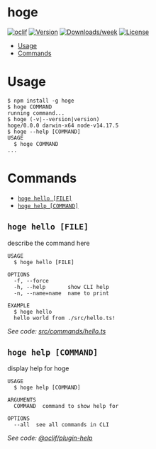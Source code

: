 hoge
====



[![oclif](https://img.shields.io/badge/cli-oclif-brightgreen.svg)](https://oclif.io)
[![Version](https://img.shields.io/npm/v/hoge.svg)](https://npmjs.org/package/hoge)
[![Downloads/week](https://img.shields.io/npm/dw/hoge.svg)](https://npmjs.org/package/hoge)
[![License](https://img.shields.io/npm/l/hoge.svg)](https://github.com/ryoctrl/hoge/blob/master/package.json)

<!-- toc -->
* [Usage](#usage)
* [Commands](#commands)
<!-- tocstop -->
# Usage
<!-- usage -->
```sh-session
$ npm install -g hoge
$ hoge COMMAND
running command...
$ hoge (-v|--version|version)
hoge/0.0.0 darwin-x64 node-v14.17.5
$ hoge --help [COMMAND]
USAGE
  $ hoge COMMAND
...
```
<!-- usagestop -->
# Commands
<!-- commands -->
* [`hoge hello [FILE]`](#hoge-hello-file)
* [`hoge help [COMMAND]`](#hoge-help-command)

## `hoge hello [FILE]`

describe the command here

```
USAGE
  $ hoge hello [FILE]

OPTIONS
  -f, --force
  -h, --help       show CLI help
  -n, --name=name  name to print

EXAMPLE
  $ hoge hello
  hello world from ./src/hello.ts!
```

_See code: [src/commands/hello.ts](https://github.com/ryoctrl/hoge/blob/v0.0.0/src/commands/hello.ts)_

## `hoge help [COMMAND]`

display help for hoge

```
USAGE
  $ hoge help [COMMAND]

ARGUMENTS
  COMMAND  command to show help for

OPTIONS
  --all  see all commands in CLI
```

_See code: [@oclif/plugin-help](https://github.com/oclif/plugin-help/blob/v3.2.3/src/commands/help.ts)_
<!-- commandsstop -->
